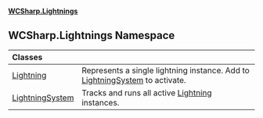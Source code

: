 #### [WCSharp.Lightnings](README.md 'README')

## WCSharp.Lightnings Namespace

| Classes | |
| :--- | :--- |
| [Lightning](WCSharp.Lightnings.Lightning.md 'WCSharp.Lightnings.Lightning') | Represents a single lightning instance. Add to [LightningSystem](WCSharp.Lightnings.LightningSystem.md 'WCSharp.Lightnings.LightningSystem') to activate. |
| [LightningSystem](WCSharp.Lightnings.LightningSystem.md 'WCSharp.Lightnings.LightningSystem') | Tracks and runs all active [Lightning](WCSharp.Lightnings.Lightning.md 'WCSharp.Lightnings.Lightning') instances. |
